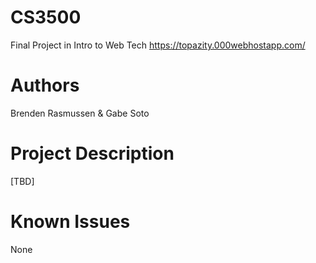 # CS3500

Final Project in Intro to Web Tech
https://topazity.000webhostapp.com/

# Authors

Brenden Rasmussen
&
Gabe Soto

# Project Description

[TBD]

# Known Issues

None
